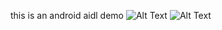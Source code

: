this is an android aidl demo
![Alt Text](https://github.com/jacky1234/Jack_Aidl_demo/srcfolder/demo.gif)
![Alt Text](https://github.com/jacky1234/Jack_Aidl_demo/srcfolder/icon.jpg)
